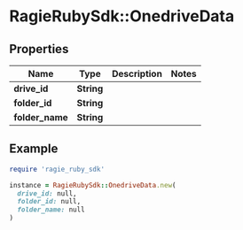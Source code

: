 # RagieRubySdk::OnedriveData

## Properties

| Name | Type | Description | Notes |
| ---- | ---- | ----------- | ----- |
| **drive_id** | **String** |  |  |
| **folder_id** | **String** |  |  |
| **folder_name** | **String** |  |  |

## Example

```ruby
require 'ragie_ruby_sdk'

instance = RagieRubySdk::OnedriveData.new(
  drive_id: null,
  folder_id: null,
  folder_name: null
)
```

